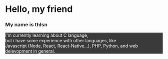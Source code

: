 # Hello, my friend
### My name is thlsn <br />
<p style="color:white;background-color:#3a3a3a;">
I'm currently learning about C language,<br />but i have some experience with other languages, like<br />
Javascript (Node, React, React-Native...), PHP, Python, and web delevopment in general.
<p>

